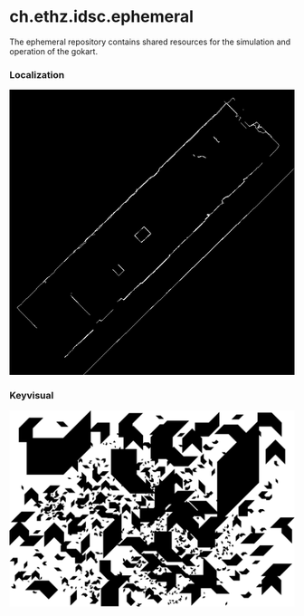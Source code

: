 # ch.ethz.idsc.ephemeral

The ephemeral repository contains shared resources for the simulation and operation of the gokart.

### Localization

![localization](/src/main/resources/dubilab/localization/20180901.png)

### Keyvisual

![keyvisual](/src/main/resources/eth/marketing/keyvisual.png)

